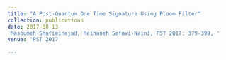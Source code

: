 ```yaml
---
title: "A Post-Quantum One Time Signature Using Bloom Filter"
collection: publications
date: 2017-08-13
'Masoumeh Shafieinejad, Reihaneh Safavi-Naini, PST 2017: 379-399, '
venue: 'PST 2017

---
```



